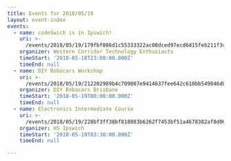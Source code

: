 ```yaml
---
title: Events for 2018/05/19
layout: event-index
events:
  - name: codeSwich is in Ipswich!
    uri: >-
      /events/2018/05/19/179fbf086d1c55333322ac08dced97ecd6d15feb211f3c2ea756e4eba3042c56
    organizer: Western Corridor Technology Enthusiasts
    timeStart: '2018-05-18T23:00:00.000Z'
    timeEnd: null
  - name: DIY Robocars Workshop
    uri: >-
      /events/2018/05/19/212202989b4c709087e9414637fee642c610bb549046d80bcbe3c47e6cb8f726
    organizer: DIY Robocars Brisbane
    timeStart: '2018-05-19T00:00:00.000Z'
    timeEnd: null
  - name: Electronics Intermediate Course
    uri: >-
      /events/2018/05/19/228bf3ff38bf818083b6262f7453bf51a4678382af8d00e2fcd578258e0788d8
    organizer: HS Ipswich
    timeStart: '2018-05-19T03:30:00.000Z'
    timeEnd: null

---
```

